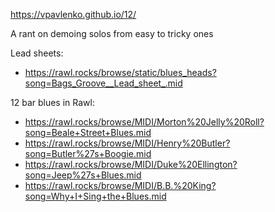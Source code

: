 https://vpavlenko.github.io/12/

A rant on demoing solos from easy to tricky ones

Lead sheets:
- https://rawl.rocks/browse/static/blues_heads?song=Bags_Groove__Lead_sheet_.mid

12 bar blues in Rawl:
- https://rawl.rocks/browse/MIDI/Morton%20Jelly%20Roll?song=Beale+Street+Blues.mid
- https://rawl.rocks/browse/MIDI/Henry%20Butler?song=Butler%27s+Boogie.mid
- https://rawl.rocks/browse/MIDI/Duke%20Ellington?song=Jeep%27s+Blues.mid
- https://rawl.rocks/browse/MIDI/B.B.%20King?song=Why+I+Sing+the+Blues.mid
